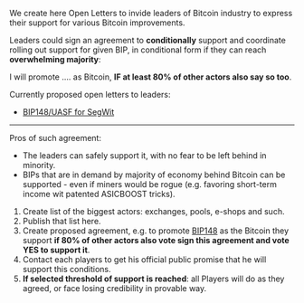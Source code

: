 
We create here Open Letters to invide leaders of Bitcoin industry
to express their support for various Bitcoin improvements.

Leaders could sign an agreement to 
**conditionally** support and coordinate
rolling out support for given BIP, in conditional form if they
can reach **overwhelming majority**:

I will promote .... as Bitcoin, **IF at least 80% of other actors also say so too**.

Currently proposed open letters to leaders:
* [BIP148/UASF for SegWit](bip148-vote201704/letter.md)

- - -

Pros of such agreement:
* The leaders can safely support it, with no fear to be left behind in minority.
* BIPs that are in demand by majority of economy behind Bitcoin can be supported - even if miners would be rogue (e.g. favoring short-term income wit patented ASICBOOST tricks).

1. Create list of the biggest actors: exchanges, pools, e-shops and such.
2. Publish that list here.
3. Create proposed agreement, e.g. to promote [BIP148](https://github.com/bitcoin/bips/blob/master/bip-0148.mediawiki) as the Bitcoin they support **if 80% of other actors also vote sign this agreement and vote YES to support it**.
4. Contact each players to get his official public promise that he will support this conditions.
5. **If selected threshold of support is reached**: all Players will do as they agreed, or face losing credibility in provable way.



